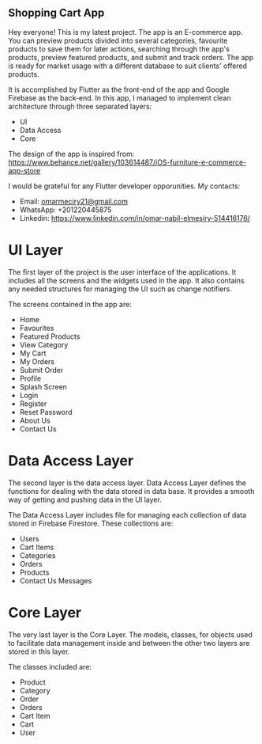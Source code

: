 ## Shopping Cart App

Hey everyone! This is my latest project. The app is an E-commerce app. You can preview products divided into several categories, favourite products to save them for later actions, searching through the app's products, preview featured products, and submit and track orders. The app is ready for market usage with a different database to suit clients' offered products.

It is accomplished by Flutter as the front-end of the app and Google Firebase as the back-end. In this app, I managed to implement clean architecture through three separated layers:
 
 - UI
 - Data Access
 - Core

 The design of the app is inspired from:
 https://www.behance.net/gallery/103614487/iOS-furniture-e-commerce-app-store

 I would be grateful for any Flutter developer opporunities. My contacts:
 - Email: omarmeciry21@gmail.com
 - WhatsApp: +201220445875
 - Linkedin: https://www.linkedin.com/in/omar-nabil-elmesiry-514416176/

# UI Layer
The first layer of the project is the user interface of the applications. It includes all the screens and the widgets used in the app. It also contains any needed structures for managing the UI such as change notifiers.

The screens contained in the app are:
- Home
- Favourites
- Featured Products
- View Category
- My Cart
- My Orders
- Submit Order
- Profile
- Splash Screen
- Login
- Register
- Reset Password
- About Us
- Contact Us

# Data Access Layer
The second layer is the data access layer. Data Access Layer defines the functions for dealing with the data stored in data base. It provides a smooth way of getting and pushing data in the UI layer.

The Data Access Layer includes file for managing each collection of data stored in Firebase Firestore. These collections are:
- Users
- Cart Items
- Categories
- Orders
- Products
- Contact Us Messages

# Core Layer
The very last layer is the Core Layer. The models, classes, for objects used to facilitate data management inside and between the other two layers are stored in this layer. 

The classes included are:
- Product
- Category
- Order
- Orders
- Cart Item
- Cart
- User